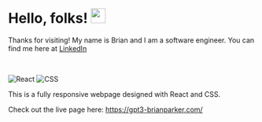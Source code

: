 # Hello, folks! <img src="https://raw.githubusercontent.com/MartinHeinz/MartinHeinz/master/wave.gif" width="30px">
Thanks for visiting! My name is Brian and I am a software engineer. You can find me here at [LinkedIn](https://www.linkedin.com/in/brianparker1717/)

<br>

![React](https://img.shields.io/badge/React-20232A?style=for-the-badge&logo=react&logoColor=61DAFB) ![CSS](https://img.shields.io/badge/css3%20-%231572B6.svg?&style=for-the-badge&logo=css3&logoColor=white)

This is a fully responsive webpage designed with React and CSS.

Check out the live page here: https://gpt3-brianparker.com/
